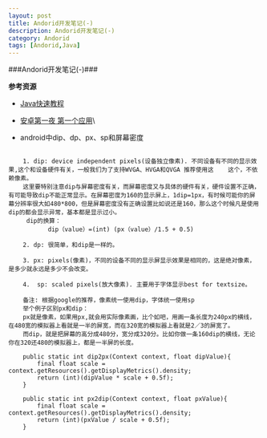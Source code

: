 ```yaml
---
layout: post
title: Andorid开发笔记(-)
description: Andorid开发笔记(-)
category: Andorid
tags: [Andorid,Java]
---
```

###Andorid开发笔记(-)###

__参考资源__

* [Java快速教程](http://www.cnblogs.com/vamei/archive/2013/03/31/2991531.html)
* [安卓第一夜 第一个应用](http://www.cnblogs.com/vamei/p/3649342.html)\

* android中dip、dp、px、sp和屏幕密度

```

	1. dip: device independent pixels(设备独立像素). 不同设备有不同的显示效果,这个和设备硬件有关，一般我们为了支持WVGA、HVGA和QVGA 推荐使用这    这个，不依赖像素。 
    这里要特别注意dip与屏幕密度有关，而屏幕密度又与具体的硬件有关，硬件设置不正确，有可能导致dip不能正常显示。在屏幕密度为160的显示屏上，1dip=1px，有时候可能你的屏幕分辨率很大如480*800，但是屏幕密度没有正确设置比如说还是160，那么这个时候凡是使用dip的都会显示异常，基本都是显示过小。 
     dip的换算： 
           dip（value）=(int) (px（value）/1.5 + 0.5) 
           
	2. dp: 很简单，和dip是一样的。 
	
	3. px: pixels(像素)，不同的设备不同的显示屏显示效果是相同的，这是绝对像素，是多少就永远是多少不会改变。 
	
	4.  sp: scaled pixels(放大像素). 主要用于字体显示best for textsize。
	
	备注: 根据google的推荐，像素统一使用dip，字体统一使用sp  
	举个例子区别px和dip：
	px就是像素，如果用px,就会用实际像素画，比个如吧，用画一条长度为240px的横线，在480宽的模拟器上看就是一半的屏宽，而在320宽的模拟器上看就是2／3的屏宽了。
	而dip，就是把屏幕的高分成480分，宽分成320分。比如你做一条160dip的横线，无论你在320还480的模拟器上，都是一半屏的长度。

	public static int dip2px(Context context, float dipValue){ 
    	final float scale = context.getResources().getDisplayMetrics().density; 
        return (int)(dipValue * scale + 0.5f); 
    } 
        
    public static int px2dip(Context context, float pxValue){ 
    	final float scale = context.getResources().getDisplayMetrics().density; 
        return (int)(pxValue / scale + 0.5f); 
    } 
	
```

